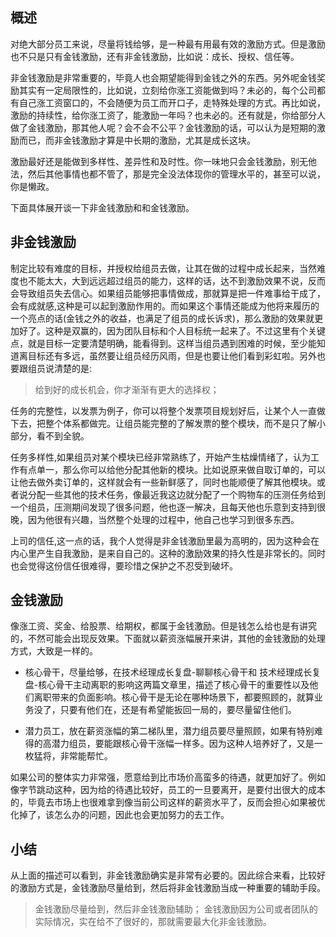 ## 概述

对绝大部分员工来说，尽量将钱给够，是一种最有用最有效的激励方式。但是激励也不只是只有金钱激励，还有非金钱激励，比如说：成长、授权、信任等。

非金钱激励是非常重要的，毕竟人也会期望能得到金钱之外的东西。另外呢金钱奖励其实有一定局限性的，比如说，立刻给你涨工资能做到吗？未必的，每个公司都有自己涨工资窗口的，不会随便为员工而开口子，走特殊处理的方式。再比如说，激励的持续性，给你涨工资了，能激励一年吗？也未必的。还有就是，你给部分人做了金钱激励，那其他人呢？会不会不公平？金钱激励的话，可以认为是短期的激励而已，而非金钱激励才算是中长期的激励，尤其是成长这块。


激励最好还是能做到多样性、差异性和及时性。你一味地只会金钱激励，别无他法，然后其他事情也都不管了，那是完全没法体现你的管理水平的，甚至可以说，你是懒政。

下面具体展开谈一下非金钱激励和和金钱激励。


## 非金钱激励

制定比较有难度的目标，并授权给组员去做，让其在做的过程中成长起来，当然难度也不能太大，大到远远超过组员的能力，这样的话，达不到激励效果不说，反而会导致组员失去信心。如果组员能够把事情做成，那就算是把一件难事给干成了，会有成就感,这种是可以起到激励作用的。而如果这个事情还能成为他将来履历的一个亮点的话(金钱之外的收益，也满足了组员的成长诉求)，那么激励的效果就更加好了。这种是双赢的，因为团队目标和个人目标统一起来了。不过这里有个关键点，就是目标一定要清楚明确，能看得到。这样当组员遇到困难的时候，至少能知道离目标还有多远，虽然要让组员经历风雨，但是也要让他们看到彩虹啦。另外也要跟组员说清楚的是:

> 给到好的成长机会，你才渐渐有更大的选择权；

任务的完整性，以发票为例子，你可以将整个发票项目规划好后，让某个人一直做下去，把整个体系都做完。让组员能完整的了解发票的整个模块，而不是只了解小部分，看不到全貌。


任务多样性,如果组员对某个模块已经非常熟练了，开始产生枯燥情绪了，认为工作有点单一，那么你可以给他分配其他新的模块。比如说原来做自取订单的，可以让他去做外卖订单的，这样就会有一些新鲜感了，同时也能顺便了解其他模块。或者说分配一些其他的技术任务，像最近我这边就分配了一个购物车的压测任务给到一个组员，压测期间发现了很多问题，他也逐一解决，且每天他也乐意到支持到很晚，因为他很有兴趣，当然整个处理的过程中，他自己也学习到很多东西。

上司的信任,这一点的话，我个人觉得是非金钱激励里最为高明的，因为这种会在内心里产生自我激励，是来自自己的。这种的激励效果的持久性是非常长的。同时也会觉得这份信任很难得，要珍惜之保护之不忍受到破坏。

## 金钱激励

像涨工资、奖金、给股票、给期权，都属于金钱激励。但是钱怎么给也是有讲究的，不然可能会出现反效果。下面就以薪资涨幅展开来讲，其他的金钱激励的处理方式，大致是一样的。

- 核心骨干，尽量给够，在技术经理成长复盘-聊聊核心骨干和 技术经理成长复盘-核心骨干主动离职的影响这两篇文章里，描述了核心骨干的重要性以及他们离职带来的负面影响。核心骨干是无论在哪种场景下，都要照顾的，就算业务没了，只要有他们在，还是有希望能扳回一局的，要尽量留住他们。

- 潜力员工，放在薪资涨幅的第二梯队里，潜力组员要尽量照顾，如果有特别难得的高潜力组员，要能跟核心骨干涨幅一样多。因为这种人培养好了，又是一枚猛将，非常能帮忙。

如果公司的整体实力非常强，愿意给到比市场价高蛮多的待遇，就更加好了。例如像字节跳动这种，因为给的待遇比较好，员工的一旦要离开，是要付出很大的成本的，毕竟去市场上也很难拿到像当前公司这样的薪资水平了，反而会担心如果被优化掉了，该怎么办的问题，因此也会更加努力的去工作。


## 小结

从上面的描述可以看到，非金钱激励确实是非常有必要的。因此综合来看，比较好的激励方式是，金钱激励尽量给到，然后将非金钱激励当成一种重要的辅助手段。

> 金钱激励尽量给到，然后非金钱激励辅助；
> 金钱激励因为公司或者团队的实际情况，实在给不了很好的，那就需要最大化非金钱激励。